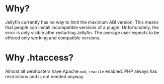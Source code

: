 # Why?

Jellyfin currently has no way to limit the maximum ABI version. This means that people can install incompatible versions of a plugin. Unfortunately, the error is only visible after restarting Jellyfin. The average user expects to be offered only working and compatible versions.

# Why .htaccess?

Almost all webhosters have Apache `mod_rewrite` enabled. PHP always has restrictions and is not needed anyway.

